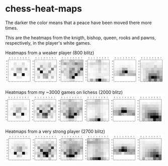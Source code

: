 # chess-heat-maps


The darker the color means that a peace have been moved there more times.

This are the heatmaps from the knigth, bishop, queen, rooks and pawns, respectively, in the player's white games.

Heatmaps from a weaker player (800 blitz)
![Screen shot](./assets/1.2.png)

Heatmaps from my ~3000 games on lichess (2000 blitz)
![Screen shot](./assets/2.2.png)

Heatmaps from a very strong player (2700 blitz)
![Screen shot](./assets/3.2.png)
